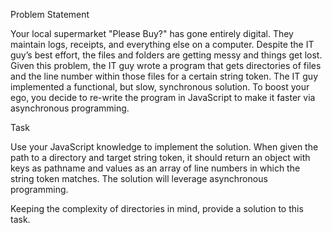 Problem Statement

Your local supermarket "Please Buy?" has gone entirely digital. They maintain logs, receipts, and
everything else on a computer. Despite the IT guy’s best effort, the files and folders are getting
messy and things get lost. Given this problem, the IT guy wrote a program that gets directories of
files and the line number within those files for a certain string token. The IT guy implemented a
functional, but slow, synchronous solution. To boost your ego, you decide to re-write the program in
JavaScript to make it faster via asynchronous programming.

Task

Use your JavaScript knowledge to implement the solution. When given the path to a directory and
target string token, it should return an object with keys as pathname and values as an array of
line numbers in which the string token matches. The solution will leverage asynchronous programming.

Keeping the complexity of directories in mind, provide a solution to this task.
